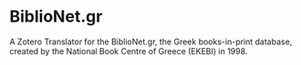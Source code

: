 BiblioNet.gr
============

A Zotero Translator for the BiblioNet.gr, the Greek books-in-print database, created by the National Book Centre of Greece (EKEBI) in 1998.
